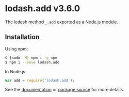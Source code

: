 # lodash.add v3.6.0

The [lodash](https://lodash.com/) method `_.add` exported as a [Node.js](https://nodejs.org/) module.

## Installation

Using npm:
```bash
$ {sudo -H} npm i -g npm
$ npm i --save lodash.add
```

In Node.js:
```js
var add = require('lodash.add');
```

See the [documentation](https://lodash.com/docs#add) or [package source](https://github.com/lodash/lodash/blob/3.6.0-npm-packages/lodash.add) for more details.
